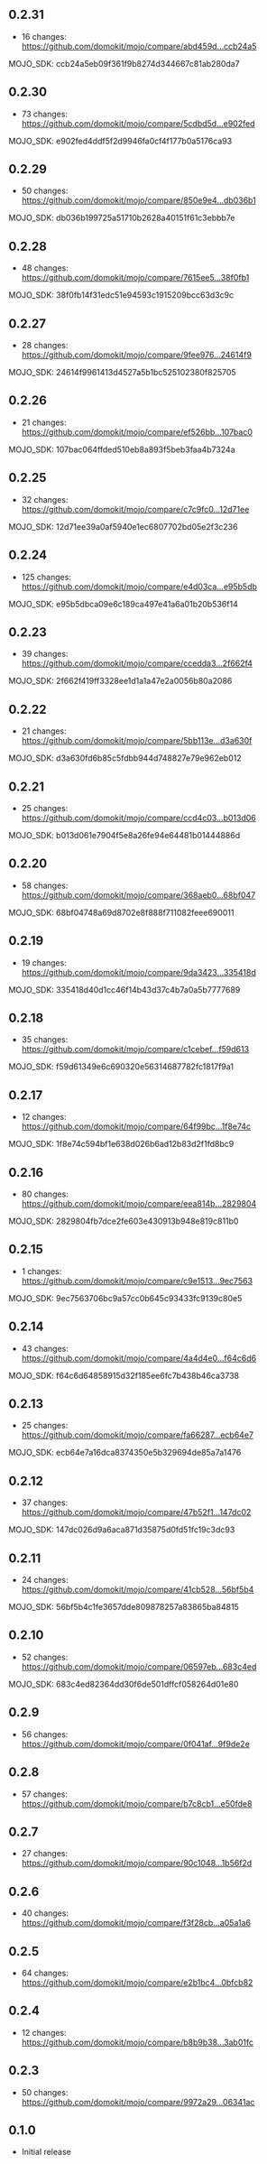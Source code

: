 ## 0.2.31

  - 16 changes: https://github.com/domokit/mojo/compare/abd459d...ccb24a5

  MOJO_SDK: ccb24a5eb09f361f9b8274d344667c81ab280da7

## 0.2.30

  - 73 changes: https://github.com/domokit/mojo/compare/5cdbd5d...e902fed

  MOJO_SDK: e902fed4ddf5f2d9946fa0cf4f177b0a5176ca93

## 0.2.29

  - 50 changes: https://github.com/domokit/mojo/compare/850e9e4...db036b1

  MOJO_SDK: db036b199725a51710b2628a40151f61c3ebbb7e

## 0.2.28

  - 48 changes: https://github.com/domokit/mojo/compare/7615ee5...38f0fb1

  MOJO_SDK: 38f0fb14f31edc51e94593c1915209bcc63d3c9c

## 0.2.27

  - 28 changes: https://github.com/domokit/mojo/compare/9fee976...24614f9

  MOJO_SDK: 24614f9961413d4527a5b1bc525102380f825705

## 0.2.26

  - 21 changes: https://github.com/domokit/mojo/compare/ef526bb...107bac0

  MOJO_SDK: 107bac064ffded510eb8a893f5beb3faa4b7324a

## 0.2.25

  - 32 changes: https://github.com/domokit/mojo/compare/c7c9fc0...12d71ee

  MOJO_SDK: 12d71ee39a0af5940e1ec6807702bd05e2f3c236

## 0.2.24

  - 125 changes: https://github.com/domokit/mojo/compare/e4d03ca...e95b5db

  MOJO_SDK: e95b5dbca09e6c189ca497e41a6a01b20b536f14

## 0.2.23

  - 39 changes: https://github.com/domokit/mojo/compare/ccedda3...2f662f4

  MOJO_SDK: 2f662f419ff3328ee1d1a1a47e2a0056b80a2086

## 0.2.22

  - 21 changes: https://github.com/domokit/mojo/compare/5bb113e...d3a630f

  MOJO_SDK: d3a630fd6b85c5fdbb944d748827e79e962eb012

## 0.2.21

  - 25 changes: https://github.com/domokit/mojo/compare/ccd4c03...b013d06

  MOJO_SDK: b013d061e7904f5e8a26fe94e64481b01444886d

## 0.2.20

  - 58 changes: https://github.com/domokit/mojo/compare/368aeb0...68bf047

  MOJO_SDK: 68bf04748a69d8702e8f888f711082feee690011

## 0.2.19

  - 19 changes: https://github.com/domokit/mojo/compare/9da3423...335418d

  MOJO_SDK: 335418d40d1cc46f14b43d37c4b7a0a5b7777689

## 0.2.18

  - 35 changes: https://github.com/domokit/mojo/compare/c1cebef...f59d613

  MOJO_SDK: f59d61349e6c690320e56314687782fc1817f9a1

## 0.2.17

  - 12 changes: https://github.com/domokit/mojo/compare/64f99bc...1f8e74c

  MOJO_SDK: 1f8e74c594bf1e638d026b6ad12b83d2f1fd8bc9

## 0.2.16

  - 80 changes: https://github.com/domokit/mojo/compare/eea814b...2829804

  MOJO_SDK: 2829804fb7dce2fe603e430913b948e819c811b0

## 0.2.15

  - 1 changes: https://github.com/domokit/mojo/compare/c9e1513...9ec7563

  MOJO_SDK: 9ec7563706bc9a57cc0b645c93433fc9139c80e5

## 0.2.14

  - 43 changes: https://github.com/domokit/mojo/compare/4a4d4e0...f64c6d6

  MOJO_SDK: f64c6d64858915d32f185ee6fc7b438b46ca3738

## 0.2.13

  - 25 changes: https://github.com/domokit/mojo/compare/fa66287...ecb64e7

  MOJO_SDK: ecb64e7a16dca8374350e5b329694de85a7a1476

## 0.2.12

  - 37 changes: https://github.com/domokit/mojo/compare/47b52f1...147dc02

  MOJO_SDK: 147dc026d9a6aca871d35875d0fd51fc19c3dc93

## 0.2.11

  - 24 changes: https://github.com/domokit/mojo/compare/41cb528...56bf5b4

  MOJO_SDK: 56bf5b4c1fe3657dde809878257a83865ba84815

## 0.2.10

  - 52 changes: https://github.com/domokit/mojo/compare/06597eb...683c4ed

  MOJO_SDK: 683c4ed82364dd30f6de501dffcf058264d01e80

## 0.2.9

  - 56 changes: https://github.com/domokit/mojo/compare/0f041af...9f9de2e

## 0.2.8

  - 57 changes: https://github.com/domokit/mojo/compare/b7c8cb1...e50fde8

## 0.2.7

  - 27 changes: https://github.com/domokit/mojo/compare/90c1048...1b56f2d

## 0.2.6

  - 40 changes: https://github.com/domokit/mojo/compare/f3f28cb...a05a1a6

## 0.2.5

  - 64 changes: https://github.com/domokit/mojo/compare/e2b1bc4...0bfcb82

## 0.2.4

  - 12 changes: https://github.com/domokit/mojo/compare/b8b9b38...3ab01fc

## 0.2.3

  - 50 changes: https://github.com/domokit/mojo/compare/9972a29...06341ac

## 0.1.0

  - Initial release
